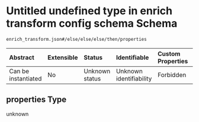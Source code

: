 # Untitled undefined type in enrich transform config schema Schema

```txt
enrich_transform.json#/else/else/else/then/properties
```



| Abstract            | Extensible | Status         | Identifiable            | Custom Properties | Additional Properties | Access Restrictions | Defined In                                                                      |
| :------------------ | :--------- | :------------- | :---------------------- | :---------------- | :-------------------- | :------------------ | :------------------------------------------------------------------------------ |
| Can be instantiated | No         | Unknown status | Unknown identifiability | Forbidden         | Allowed               | none                | [enrich\_transform.json\*](../out/enrich_transform.json "open original schema") |

## properties Type

unknown
